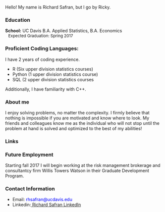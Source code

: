 Hello! My name is Richard Safran, but I go by Ricky.
<h3><b>Education</b></h3>
  <b>School:</b> UC Davis B.A. Applied Statistics, B.A. Economics<br>
  <span style="display:inline-block; width: 10;"></span><font size = '-1'>Expected Graduation: Spring 2017</font><br>
<h3><b>Proficient Coding Languages:</b></h3>
I have 2 years of coding experience.
  <ul>
    <li>R (Six upper division statistics courses)</li>
    <li>Python (1 upper division statistics course)</li>
    <li>SQL (2 upper division statistics courses</li>
  </ul>
Additionally, I have familiarity with C++.
  
<h3><b>About me</b></h3>
I enjoy solving problems, no matter the complexity. I firmly believe that nothing is impossible if you are motivated and know where to look. My friends and colleagues know me as the individual who will not stop until the problem at hand is solved and optimized to the best of my abilities!

<h3><b>Links</b></h3>

<h3><b>Future Employment</b></h3>
Starting fall 2017 I will begin working at the risk management brokerage and consultantcy firm Willis Towers Watson in their Graduate Development Program.

<h3><b>Contact Information</b></h3>
   <ul>
      <li>Email: <div style="display: inline; color:#0000FF">rhsafran@ucdavis.edu</div></li>
      <li>Linkedin:<div style="display: inline"><a href="https://www.linkedin.com/in/richardsafran/"> Richard Safran LinkedIn</a></div></li>
   </ul>
